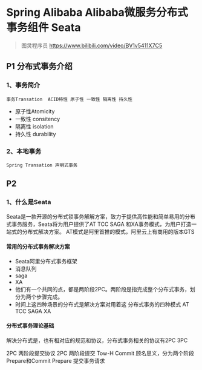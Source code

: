 # Spring Alibaba Alibaba微服务分布式事务组件 Seata

> 图灵程序员 
> https://www.bilibili.com/video/BV1v5411X7C5
 
## P1 分布式事务介绍

### 1、事务简介
    事务Transation  ACID特性 原子性 一致性 隔离性 持久性
- 原子性Atomicity
- 一致性 consitency
- 隔离性 isolation
- 持久性 durability

### 2、本地事务
    Spring Transation 声明式事务



## P2
### 1、什么是Seata
Seata是一款开源的分布式锁事务解解方案，致力于提供高性能和简单易用的分布式事务服务，Seata将为用户提供了AT TCC SAGA 和XA事务模式，为用户打造一站式的分布式解决方案。
AT模式是阿里首推的模式，阿里云上有商用的版本GTS


#### 常用的分布式事务解决方案
- Seata阿里分布式事务框架
- 消息队列
- saga
- XA
- 他们有一个共同的点，都是两阶段2PC。两阶段是指完成整个分布式事务，划分为两个步骤完成。
- 时间上这四种场景的分布式是解决方案对用着这 分布式事务的四种模式 AT TCC SAGA XA

#### 分布式事务理论基础
解决分布式是，也有相对应的规范和协议，分布式事务相关的协议有2PC 3PC

2PC 两阶段提交协议
2PC 两阶段提交 Tow-H Commit
顾名思义，分为两个阶段Prepare和Commit
Prepare 提交事务请求


